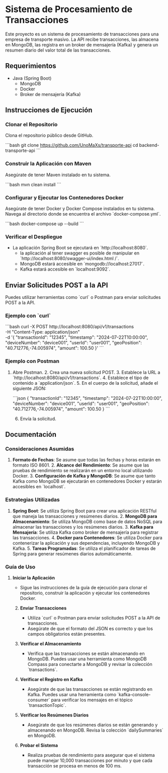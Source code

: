 
# Sistema de Procesamiento de Transacciones

Este proyecto es un sistema de procesamiento de transacciones para una empresa de transporte masivo. La API recibe transacciones, las almacena en MongoDB, las registra en un broker de mensajería (Kafka) y genera un resumen diario del valor total de las transacciones.

## Requerimientos

- Java (Spring Boot)
  - MongoDB
  - Docker
  - Broker de mensajería (Kafka)

## Instrucciones de Ejecución

### Clonar el Repositorio

Clona el repositorio público desde GitHub.

\`\`\`bash
git clone <https://github.com/UnoMaXs/transporte-api>
cd backend-transporte-api
\`\`\`

### Construir la Aplicación con Maven

Asegúrate de tener Maven instalado en tu sistema.

\`\`\`bash
mvn clean install
\`\`\`

### Configurar y Ejecutar los Contenedores Docker

Asegúrate de tener Docker y Docker Compose instalados en tu sistema. Navega al directorio donde se encuentra el archivo \`docker-compose.yml\`.

\`\`\`bash
docker-compose up --build
\`\`\`

### Verificar el Despliegue

- La aplicación Spring Boot se ejecutará en \`http://localhost:8080\`.
  - la aplicación al tener swagger es posible de manipular en \`http://localhost:8080/swagger-ui/index.html /`.
  - MongoDB estará accesible en \`mongodb://localhost:27017\`.
  - Kafka estará accesible en \`localhost:9092\`.

## Enviar Solicitudes POST a la API

Puedes utilizar herramientas como \`curl\` o Postman para enviar solicitudes POST a la API.

### Ejemplo con \`curl\`

\`\`\`bash
curl -X POST http://localhost:8080/api/v1/transactions \
-H "Content-Type: application/json" \
-d '{
"transactionId": "12345",
"timestamp": "2024-07-22T10:00:00",
"deviceNumber": "device001",
"userId": "user001",
"geoPosition": "40.712776,-74.005974",
"amount": 100.50
}'
\`\`\`

### Ejemplo con Postman

1. Abre Postman.
   2. Crea una nueva solicitud POST.
   3. Establece la URL a \`http://localhost:8080/api/v1/transactions\`.
   4. Establece el tipo de contenido a \`application/json\`.
   5. En el cuerpo de la solicitud, añade el siguiente JSON:

      \`\`\`json
      {
      "transactionId": "12345",
      "timestamp": "2024-07-22T10:00:00",
      "deviceNumber": "device001",
      "userId": "user001",
      "geoPosition": "40.712776,-74.005974",
      "amount": 100.50
      }
      \`\`\`

   6. Envía la solicitud.

## Documentación

### Consideraciones Asumidas

1. **Formato de Fechas**: Se asume que todas las fechas y horas estarán en formato ISO 8601.
   2. **Alcance del Rendimiento**: Se asume que las pruebas de rendimiento se realizarán en un entorno local utilizando Docker.
   3. **Configuración de Kafka y MongoDB**: Se asume que tanto Kafka como MongoDB se ejecutarán en contenedores Docker y estarán accesibles en \`localhost\`.

### Estrategias Utilizadas

1. **Spring Boot**: Se utiliza Spring Boot para crear una aplicación RESTful que maneja las transacciones y resúmenes diarios.
   2. **MongoDB para Almacenamiento**: Se utiliza MongoDB como base de datos NoSQL para almacenar las transacciones y los resúmenes diarios.
   3. **Kafka para Mensajería**: Se utiliza Kafka como broker de mensajería para registrar las transacciones.
   4. **Docker para Contenedores**: Se utiliza Docker para contenerizar la aplicación y sus dependencias, incluyendo MongoDB y Kafka.
   5. **Tareas Programadas**: Se utiliza el planificador de tareas de Spring para generar resúmenes diarios automáticamente.

### Guía de Uso

1. **Iniciar la Aplicación**
    - Sigue las instrucciones de la guía de ejecución para clonar el repositorio, construir la aplicación y ejecutar los contenedores Docker.

   2. **Enviar Transacciones**
       - Utiliza \`curl\` o Postman para enviar solicitudes POST a la API de transacciones.
       - Asegúrate de que el formato del JSON es correcto y que los campos obligatorios están presentes.

   3. **Verificar el Almacenamiento**
       - Verifica que las transacciones se están almacenando en MongoDB. Puedes usar una herramienta como MongoDB Compass para conectarte a MongoDB y revisar la colección \`transactions\`.

   4. **Verificar el Registro en Kafka**
       - Asegúrate de que las transacciones se están registrando en Kafka. Puedes usar una herramienta como \`kafka-console-consumer\` para verificar los mensajes en el tópico \`transactionTopic\`.

   5. **Verificar los Resúmenes Diarios**
       - Asegúrate de que los resúmenes diarios se están generando y almacenando en MongoDB. Revisa la colección \`dailySummaries\` en MongoDB.

   6. **Probar el Sistema**
       - Realiza pruebas de rendimiento para asegurar que el sistema puede manejar 10,000 transacciones por minuto y que cada transacción se procesa en menos de 100 ms.
